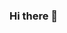 ### Hi there 👋

<!--
**Phavourr/Phavourr** is a ✨ _special_ ✨ repository because its `README.md` (this file) appears on your GitHub profile.

Here are some ideas to get you started:

- 🔭 I’m currently working at Pmt.Ng
- 🌱 I’m currently learning Web Development
- 👯 I’m looking to collaborate on frontend and Backend Development
- 🤔 I’m looking for help with Recent Techs.
- 💬 Ask me about Frontend Development
- 📫 How to reach me: linkedin @ and Twitter@Phavour64485602
- 😄 Pronouns: He/Me
- ⚡ Fun fact: cherophiobia is the word for the irratinional fear of being happy
-->
